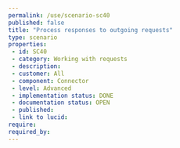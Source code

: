 ```yaml
---
permalink: /use/scenario-sc40
published: false
title: "Process responses to outgoing requests"
type: scenario
properties:
 - id: SC40
 - category: Working with requests
 - description: 
 - customer: All
 - component: Connector
 - level: Advanced
 - implementation status: DONE
 - documentation status: OPEN
 - published: 
 - link to lucid: 
require:
required_by:
---
```

